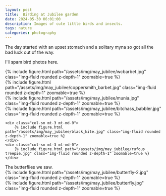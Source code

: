 ```yaml
---
layout: post
title:  Birding at Jubilee garden 
date: 2024-05-30 06:01:00
description: Images of cute little birds and insects.
tags: nature
categories: photography
---
```

The day started with an upset stomach and a solitary myna so got all the bad luck out of the way.

I'll spam bird photos here.

<div class="row mt-3">
    <div class="col-sm mt-3 mt-md-0">
        {% include figure.html path="/assets/img/may_jubilee/wcbarbet.jpg" class="img-fluid rounded z-depth-1" zoomable=true %}
    </div>
    <div class="col-sm mt-3 mt-md-0">
        {% include figure.html path="/assets/img/may_jubilee/coppersmith_barbet.jpg" class="img-fluid rounded z-depth-1" zoomable=true %}
    </div>
</div>

<div class="row mt-3">
    <div class="col-sm mt-3 mt-md-0">
        {% include figure.html path="/assets/img/may_jubilee/munia.jpg" class="img-fluid rounded z-depth-1" zoomable=true %}
    </div>
    <div class="col-sm mt-3 mt-md-0">
        {% include figure.html path="/assets/img/may_jubilee/bitchass_babbler.jpg" class="img-fluid rounded z-depth-1" zoomable=true %}
    </div>
</div>
<div class="row mt-3">
    
    <div class="col-sm mt-3 mt-md-0">
        {% include figure.html path="/assets/img/may_jubilee/black_kite.jpg" class="img-fluid rounded z-depth-1" zoomable=true %}
    </div>
    <div class="col-sm mt-3 mt-md-0">
        {% include figure.html path="/assets/img/may_jubilee/rufous treepie.jpg" class="img-fluid rounded z-depth-1" zoomable=true %}
    </div>
</div>
The butterflies we saw.

<div class="row mt-3">
    <div class="col-sm mt-3 mt-md-0">
        {% include figure.html path="/assets/img/may_jubilee/butterfly-2.jpg" class="img-fluid rounded z-depth-1" zoomable=true %}
    </div>
    <div class="col-sm mt-3 mt-md-0">
        {% include figure.html path="/assets/img/may_jubilee/butterfly.jpg" class="img-fluid rounded z-depth-1" zoomable=true %}
    </div>
</div>

